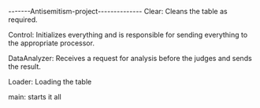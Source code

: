 -------Antisemitism-project--------------
Clear:
    Cleans the table as required.

Control:
    Initializes everything and is responsible for sending everything to the appropriate processor.

DataAnalyzer:
    Receives a request for analysis before the judges and sends the result.

Loader:
    Loading the table

main:
    starts it all
    
    
    